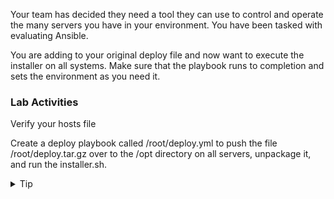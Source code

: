 Your team has decided they need a tool they can use to control and operate the many servers you have in your environment. You have been tasked with evaluating Ansible.

You are adding to your original deploy file and now want to execute the installer on all systems. Make sure that the playbook runs to completion and sets the environment as you need it.

### Lab Activities
Verify your hosts file 

Create a deploy playbook called /root/deploy.yml to push the file /root/deploy.tar.gz over to the /opt directory on all servers, unpackage it, and run the installer.sh.
<br>

<details>
<summary>Tip</summary>
If you get stuck, the answer file is found in /answers/deploy.yml

```plain
cp /answers/deploy.yml /root/deploy.yml
```{{exec}}
</details>

<br>
<details>
<summary>Solution</summary>

```plain
cat /root/hosts
```{{exec}}

### Yaml for playbook
```
---

- name: Start of Deployer playbook
  hosts: servers
  vars:
  gather_facts: True
  become: False
  tasks:

    - name: Copy deploy.tar.gz over at {{ ansible_date_time.iso8601_basic_short }}
      copy:
        src: /root/deploy.tar.gz
        dest: /opt/deploy.tar.gz
        checksum: c6cd21b75a4b300b9228498c78afc6e7a831839e
```

Everything above is from previous lab

This creates a directory /opt/app on every server
```
    - name: Create directory for us to untar into
      file:
        path: /opt/myapp
        state: directory
```

This module unarchives and places the contents in /opt/myapp
```
    - name: Untar the deployer
      unarchive:
        src: /opt/deploy.tar.gz
        dest: /opt/myapp
```

```
    - name: Make the installer script executable
      file:
        path: /opt/myapp/deploy/deployer.sh
        mode: '0755'
```

These last two modules execute the script to install the app and show us the debug output so we can test/review.
```
    - name: Run the installer and register the output
      shell: /opt/myapp/deploy/deployer.sh
      register: installer_output

    - name: Debug and show the variable installer_output
      debug:
        var: installer_output
```

Run Playbook and verify that everything pushed correctly

```plain
ansible-playbook -i /root/hosts /root/deploy.yml
```{{exec}}

Manual verify for all 

```
ansible servers -i /root/hosts -m shell -a 'ls -l /opt/myapp'
```{{exec}}

</details>
